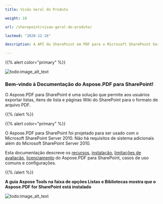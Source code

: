 ```yaml
---
title: Visão Geral do Produto

weight: 10

url: /sharepoint/visao-geral-do-produto/

lastmod: "2020-12-16"

description: A API do SharePoint em PDF para o Microsoft SharePoint Server permite que os usuários exportem listas, itens de lista e páginas Wiki do SharePoint para o formato de arquivo PDF.

---
```


{{% alert color="primary" %}}



![todo:image_alt_text](../../aspose_pdf-for-sharepoint.png)

### **Bem-vindo à Documentação do Aspose.PDF para SharePoint!**

O Aspose.PDF para SharePoint é uma solução que permite aos usuários exportar listas, itens de lista e páginas Wiki do SharePoint para o formato de arquivo PDF.



{{% /alert %}}



{{% alert color="primary" %}}

O Aspose.PDF para SharePoint foi projetado para ser usado com o Microsoft SharePoint Server 2010. Não há requisitos de sistema adicionais além do Microsoft SharePoint Server 2010.




Esta documentação descreve os [recursos](/pdf/sharepoint/features/), [instalação](/pdf/sharepoint/install-aspose-pdf-for-sharepoint/), [limitações de avaliação](/pdf/sharepoint/evaluate-aspose-pdf/), [licenciamento](/pdf/sharepoint/license-aspose-pdf-for-sharepoint/) do Aspose.PDF para SharePoint, casos de uso comuns e configurações.

{{% /alert %}}



**A guia Aspose Tools na faixa de opções Listas e Bibliotecas mostra que o Aspose.PDF for SharePoint está instalado**



![todo:image_alt_text](product-overview_2.png)